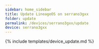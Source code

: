 ```yaml
---
sidebar: home_sidebar
title: Update LineageOS on serrano3gxx
folder: update
permalink: /devices/serrano3gxx/update
device: serrano3gxx
---
```

{% include templates/device_update.md %}
